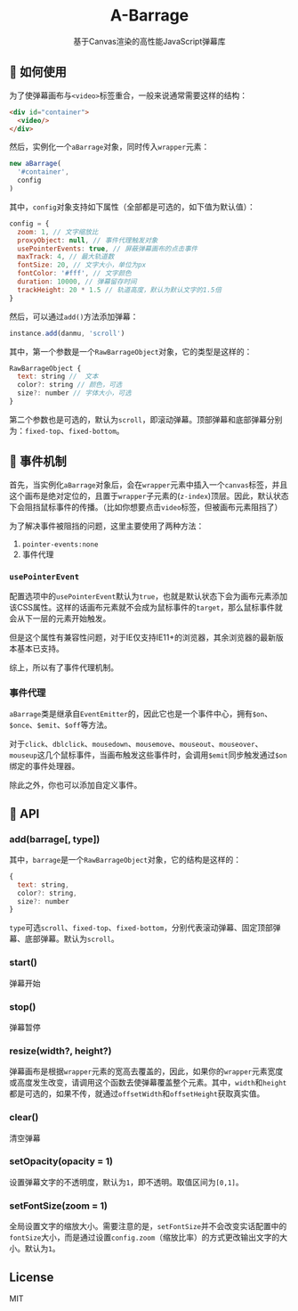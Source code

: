 # <center>A-Barrage</center>
<center>基于Canvas渲染的高性能JavaScript弹幕库</center>

## 🧐 如何使用

为了使弹幕画布与`<video>`标签重合，一般来说通常需要这样的结构：

```html
<div id="container">
  <video/>
</div>
```

然后，实例化一个`aBarrage`对象，同时传入`wrapper`元素：

```js
new aBarrage(
  '#container',
  config
)
```

其中，`config`对象支持如下属性（全部都是可选的，如下值为默认值）：

```js
config = {
  zoom: 1, // 文字缩放比
  proxyObject: null, // 事件代理触发对象
  usePointerEvents: true, // 屏蔽弹幕画布的点击事件
  maxTrack: 4, // 最大轨道数
  fontSize: 20, // 文字大小，单位为px
  fontColor: '#fff', // 文字颜色
  duration: 10000, // 弹幕留存时间
  trackHeight: 20 * 1.5 // 轨道高度，默认为默认文字的1.5倍
}
```

然后，可以通过`add()`方法添加弹幕：
```js
instance.add(danmu, 'scroll')
```

其中，第一个参数是一个`RawBarrageObject`对象，它的类型是这样的：

```js
RawBarrageObject {
  text: string //  文本 
  color?: string // 颜色，可选
  size?: number // 字体大小，可选
}
```

第二个参数也是可选的，默认为`scroll`，即滚动弹幕。顶部弹幕和底部弹幕分别为：`fixed-top`、`fixed-bottom`。

## 📅 事件机制

首先，当实例化`aBarrage`对象后，会在`wrapper`元素中插入一个`canvas`标签，并且这个画布是绝对定位的，且置于`wrapper`子元素的(`z-index`)顶层。因此，默认状态下会阻挡鼠标事件的传播。（比如你想要点击`video`标签，但被画布元素阻挡了）

为了解决事件被阻挡的问题，这里主要使用了两种方法：
1. `pointer-events:none`
2. 事件代理

### `usePointerEvent`
配置选项中的`usePointerEvent`默认为`true`，也就是默认状态下会为画布元素添加该CSS属性。这样的话画布元素就不会成为鼠标事件的`target`，那么鼠标事件就会从下一层的元素开始触发。

但是这个属性有兼容性问题，对于IE仅支持IE11+的浏览器，其余浏览器的最新版本基本已支持。

综上，所以有了事件代理机制。

### 事件代理
`aBarrage`类是继承自`EventEmitter`的，因此它也是一个事件中心，拥有`$on`、`$once`、`$emit`、`$off`等方法。

对于`click`、`dblclick`、`mousedown`、`mousemove`、`mouseout`、`mouseover`、`mouseup`这几个鼠标事件，当画布触发这些事件时，会调用`$emit`同步触发通过`$on`绑定的事件处理器。

除此之外，你也可以添加自定义事件。

## 🔎 API
### add(barrage[, type])
其中，`barrage`是一个`RawBarrageObject`对象，它的结构是这样的：
```js
{
  text: string,
  color?: string,
  size?: number
}
```

`type`可选`scroll`、`fixed-top`、`fixed-bottom`，分别代表滚动弹幕、固定顶部弹幕、底部弹幕。默认为`scroll`。

### start()
弹幕开始

### stop()
弹幕暂停

### resize(width?, height?)
弹幕画布是根据`wrapper`元素的宽高去覆盖的，因此，如果你的`wrapper`元素宽度或高度发生改变，请调用这个函数去使弹幕覆盖整个元素。其中，`width`和`height`都是可选的，如果不传，就通过`offsetWidth`和`offsetHeight`获取真实值。

### clear()
清空弹幕

### setOpacity(opacity = 1)
设置弹幕文字的不透明度，默认为`1`，即不透明。取值区间为`[0,1]`。

### setFontSize(zoom = 1)
全局设置文字的缩放大小。需要注意的是，`setFontSize`并不会改变实话配置中的`fontSize`大小，而是通过设置`config.zoom`（缩放比率）的方式更改输出文字的大小。默认为`1`。

## License
MIT